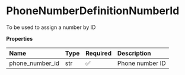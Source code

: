 # PhoneNumberDefinitionNumberId

To be used to assign a number by ID

**Properties**

| Name            | Type | Required | Description     |
| :-------------- | :--- | :------- | :-------------- |
| phone_number_id | str  | ✅       | Phone number ID |

<!-- This file was generated by liblab | https://liblab.com/ -->
